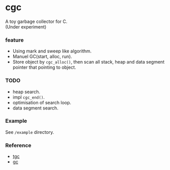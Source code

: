 # cgc
A toy garbage collector for C.  
(Under experiment)

### feature
* Using mark and sweep like algorithm.
* Manuel GC(start, alloc, run).
* Store object by `cgc_alloc()`, then scan all stack, heap and data segment  
pointer that pointing to object.

### TODO
* heap search.
* impl `cgc_end()`.
* optimisation of search loop.
* data segment search.

### Example
See `/example` directory.

### Reference
* [tgc](https://github.com/orangeduck/tgc)
* [gc](https://github.com/mkirchner/gc)
